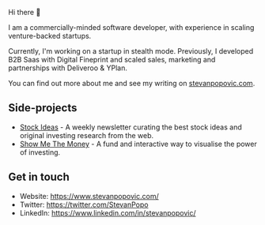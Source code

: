 Hi there 👋

I am a commercially-minded software developer, with experience in scaling venture-backed startups.

Currently, I'm working on a startup in stealth mode. Previously, I developed B2B Saas with Digital Fineprint and scaled sales, marketing and partnerships with Deliveroo & YPlan.

You can find out more about me and see my writing on [stevanpopovic.com](https://www.stevanpopovic.com/).

## Side-projects
- [Stock Ideas](https://www.stockideas.club/) - A weekly newsletter curating the best stock ideas and original investing research from the web.
- [Show Me The Money](https://www.showmethemoney.club/) - A fund and interactive way to visualise the power of investing.

## Get in touch
- Website: https://www.stevanpopovic.com/
- Twitter: https://twitter.com/StevanPopo
- LinkedIn: https://www.linkedin.com/in/stevanpopovic/
